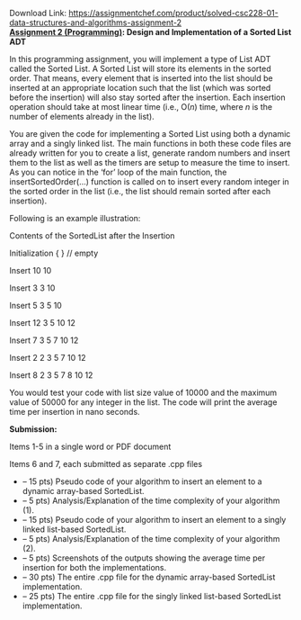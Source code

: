 Download Link: https://assignmentchef.com/product/solved-csc228-01-data-structures-and-algorithms-assignment-2
<br>
<strong><u>Assignment 2 (Programming)</u>: Design and Implementation of a Sorted List ADT </strong>

In this programming assignment, you will implement a type of List ADT called the Sorted List. A Sorted List will store its elements in the sorted order. That means, every element that is inserted into the list should be inserted at an appropriate location such that the list (which was sorted before the insertion) will also stay sorted after the insertion. Each insertion operation should take at most linear time (i.e., O(<em>n</em>) time, where <em>n </em>is the number of elements already in the list).




You are given the code for implementing a Sorted List using both a dynamic array and a singly linked list. The main functions in both these code files are already written for you to create a list, generate random numbers and insert them to the list as well as the timers are setup to measure the time to insert. As you can notice in the ‘for’ loop of the main function, the insertSortedOrder(…) function is called on to insert every random integer in the sorted order in the list (i.e., the list should remain sorted after each insertion).




Following is an example illustration:




Contents of the SortedList after the Insertion

Initialization                                          { } // empty

Insert 10                                                10

Insert 3                                                 3 10

Insert 5                                                 3  5   10

Insert 12                                                3  5   10   12

Insert 7                                                 3  5    7   10   12

Insert 2                                                 2  3   5   7   10   12

Insert 8                                                 2  3   5   7    8   10   12




You would test your code with list size value of 10000 and the maximum value of 50000 for any integer in the list. The code will print the average time per insertion in nano seconds.




<strong>Submission: </strong>

Items 1-5 in a single word or PDF document

Items 6 and 7, each submitted as separate .cpp files




<ul>

 <li>– 15 pts) Pseudo code of your algorithm to insert an element to a dynamic array-based SortedList.</li>

 <li>– 5 pts) Analysis/Explanation of the time complexity of your algorithm (1).</li>

 <li>– 15 pts) Pseudo code of your algorithm to insert an element to a singly linked list-based SortedList.</li>

 <li>– 5 pts) Analysis/Explanation of the time complexity of your algorithm (2).</li>

 <li>– 5 pts) Screenshots of the outputs showing the average time per insertion for both the implementations.</li>

 <li>– 30 pts) The entire .cpp file for the dynamic array-based SortedList implementation.</li>

 <li>– 25 pts) The entire .cpp file for the singly linked list-based SortedList implementation.</li>

</ul>



